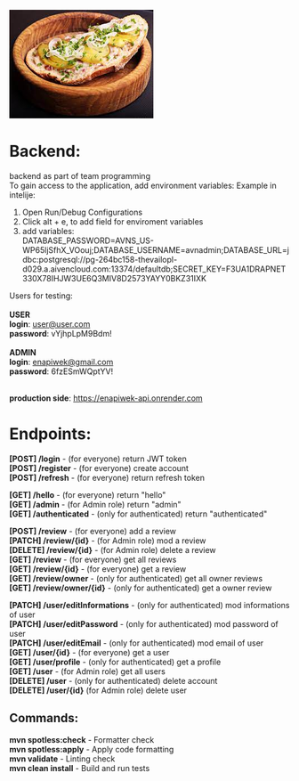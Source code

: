![pajda](src/main/resources/pajda.jpg)
# Backend:
backend as part of team programming<br>
To gain access to the application, add environment variables:
Example in intelije: 
1. Open Run/Debug Configurations
2. Click alt + e, to add field for enviroment variables
3. add variables:<br> DATABASE_PASSWORD=AVNS_US-WP65ljSfhX_VOouj;DATABASE_USERNAME=avnadmin;DATABASE_URL=jdbc:postgresql://pg-264bc158-thevailopl-d029.a.aivencloud.com:13374/defaultdb;SECRET_KEY=F3UA1DRAPNET330X78IHJW3UE6Q3MIV8D2573YAYY0BKZ31IXK

Users for testing:<br><br>
**USER**<br>
**login**: user@user.com <br>
**password**: vYjhpLpM9Bdm! <br><br>
**ADMIN**<br>
**login**: enapiwek@gmail.com <br>
**password**: 6fzESmWQptYV! <br><br>


**production side**: https://enapiwek-api.onrender.com

# Endpoints:

**[POST] /login** - (for everyone) return JWT token <br>
**[POST] /register** - (for everyone) create account <br>
**[POST] /refresh** - (for everyone) return refresh token <br>


**[GET] /hello** - (for everyone) return "hello" <br>
**[GET] /admin** - (for Admin role)  return "admin" <br>
**[GET] /authenticated** - (only for authenticated) return "authenticated"<br>


**[POST] /review** - (for everyone) add a review <br>
**[PATCH] /review/{id}** - (for Admin role) mod a review <br>
**[DELETE] /review/{id}** - (for Admin role) delete a review <br>
**[GET] /review** - (for everyone) get all reviews <br>
**[GET] /review/{id}** - (for everyone) get a review <br>
**[GET] /review/owner** - (only for authenticated) get all owner reviews <br>
**[GET] /review/owner/{id}** - (only for authenticated) get a owner review <br>

**[PATCH] /user/editInformations** - (only for authenticated) mod informations of user <br>
**[PATCH] /user/editPassword** - (only for authenticated) mod password of user <br>
**[PATCH] /user/editEmail** - (only for authenticated) mod email of user <br>
**[GET] /user/{id}** - (for everyone)  get a user <br>
**[GET] /user/profile** - (only for authenticated) get a profile<br>
**[GET] /user** - (for Admin role) get all users <br>
**[DELETE] /user** - (only for authenticated) delete account <br>
**[DELETE] /user/{id}** (for Admin role) delete user <br>

## Commands:
**mvn spotless:check** - Formatter check <br>
**mvn spotless:apply** - Apply code formatting<br>
**mvn validate** - Linting check <br>
**mvn clean install** - Build and run tests <br>